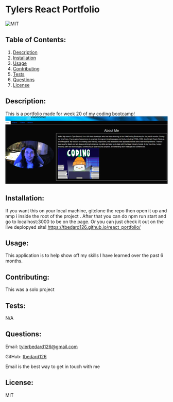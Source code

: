 # Tylers React Portfolio

![MIT](https://img.shields.io/badge/license-MIT-blue)

## Table of Contents:

1. [Description](#description)
2. [Installation](#installation)
3. [Usage](#usage)
4. [Contributing](#contributing)
5. [Tests](#tests)
6. [Questions](#questions)
7. [License](#license)

## Description:

This is a portfolio made for week 20 of my coding bootcamp!
![](public/images/portfolio_pic_react.png)

## Installation:

If you want this on your local machine, gitclone the repo then open it up and nmp i inside the root of the project . After that you can do npm run start and go to localhost:3000 to be on the page. Or you can just check it out on the live deplopyed site! https://tbedard126.github.io/react_portfolio/

## Usage:

This application is to help show off my skills I have learned over the past 6 months.

## Contributing:

This was a solo project

## Tests:

N/A

## Questions:

Email: tylerbedard126@gmail.com

GitHub:
[tbedard126](https://github.com/tbedard126)

Email is the best way to get in touch with me

## License:

MIT
